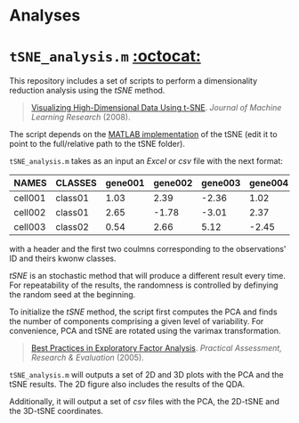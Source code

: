 Analyses
========


# `tSNE_analysis.m` [:octocat:](https://github.com/mscastillo/Analyses/tree/master/tSNE_analysis)

This repository includes a set of scripts to perform a dimensionality reduction analysis using the *tSNE* method.

> [Visualizing High-Dimensional Data Using t-SNE](http://lvdmaaten.github.io/tsne/). *Journal of Machine Learning Research* (2008).

The script depends on the [MATLAB implementation](http://lvdmaaten.github.io/tsne/) of the tSNE (edit it to point to the full/relative path to the tSNE folder).

`tSNE_analysis.m` takes as an input an *Excel* or *csv* file with the next format:

| NAMES   | CLASSES | gene001 | gene002 | gene003 | gene004 |
|---------|---------|---------|---------|---------|---------|
| cell001 | class01 | 1.03    | 2.39    | -2.36   | 1.02    |
| cell002 | class01 | 2.65    | -1.78   | -3.01   | 2.37    |
| cell003 | class02 | 0.54    | 2.66    | 5.12    | -2.45   |

with a header and the first two coulmns corresponding to the observations' ID and theirs kwonw classes.

*tSNE* is an stochastic method that will produce a different result every time. For repeatability of the results, the randomness is controlled by definying the random seed at the beginning.

To initialize the *tSNE* method, the script first computes the PCA and finds the number of components comprising a given level of variability. For convenience, PCA and tSNE are rotated using the varimax transformation.

> [Best Practices in Exploratory Factor Analysis](http://pareonline.net/pdf/v10n7.pdf). *Practical Assessment, Research & Evaluation* (2005).

`tSNE_analysis.m` will outputs a set of 2D and 3D plots with the PCA and the tSNE results. The 2D figure also includes the results of the QDA.

Additionally, it will output a set of *csv* files with the PCA, the 2D-tSNE and the 3D-tSNE coordinates.
